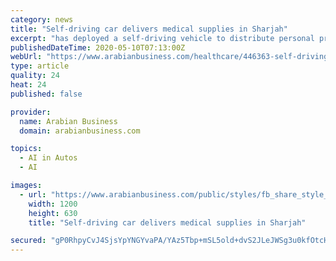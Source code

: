 ```yaml
---
category: news
title: "Self-driving car delivers medical supplies in Sharjah"
excerpt: "has deployed a self-driving vehicle to distribute personal protective equipment to residents and workers at a Sharjah residential complex, it was announced on Friday. The initiative forms part of a partnership between the MoHAP, Sharjah’s Family Health Promotion Centre and Huawei. The vehicle uses Artificial Intelligence (AI) technologies and 5G."
publishedDateTime: 2020-05-10T07:13:00Z
webUrl: "https://www.arabianbusiness.com/healthcare/446363-self-driving-car-delivers-medical-supplies-in-sharjah"
type: article
quality: 24
heat: 24
published: false

provider:
  name: Arabian Business
  domain: arabianbusiness.com

topics:
  - AI in Autos
  - AI

images:
  - url: "https://www.arabianbusiness.com/public/styles/fb_share_style_image/public/images/2020/05/09/Autonomous-Car_3.jpg?itok=vRoCjr2G"
    width: 1200
    height: 630
    title: "Self-driving car delivers medical supplies in Sharjah"

secured: "gP0RhpyCvJ4SjsYpYNGYvaPA/YAz5Tbp+mSL5old+dvS2JLeJWSg3u0kfOtcHCu8oKQ4FlvecGcUlzt6MtMqEOnEHtGKp4MtImv+R+yQ5DmUkUCWJ9OiDIzhKFQXD3UY595NQM2807w2rsRwCnmR9/+W2RZWQXOJ10FmUQgp3llH4ixcES8pOlbEXl1BXkCpdVYMtn+S2LJSQeEwosxmIvRDdKXWsyvSYCjeP99WjpzisJ4VtgUxPHBdXAwNo8OfHweYboUmnGOLtnSaHw8vCVf0Lgz9S4yC6RO/dZBKzTWws3KXfI3IHSl2yjX2rfru;TIUNegmVykMj8vb1xxpOHQ=="
---
```


